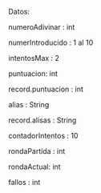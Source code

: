 Datos:

numeroAdivinar : int

numerIntroducido : 1 al 10

intentosMax : 2

puntuacion: int

record.puntuacion : int

alias : String

record.alisas : String

contadorIntentos : 10

rondaPartida : int

rondaActual: int

fallos : int







